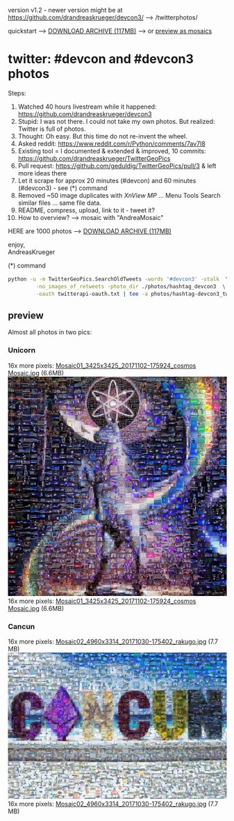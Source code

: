 version v1.2 - newer version might be at https://github.com/drandreaskrueger/devcon3/ --> /twitterphotos/  

quickstart --> [DOWNLOAD ARCHIVE (117MB)](https://mega.nz/#!4vxE0bIL!T7vNY3rESqUJ8WQx1fgiZe06ontH5CCjszgpXf43pJk)  --> or [preview as mosaics](#preview)


# twitter: #devcon and #devcon3 photos  

Steps:  

1. Watched 40 hours livestream while it happened: https://github.com/drandreaskrueger/devcon3  
2. Stupid: I was not there. I could not take my own photos. But realized: Twitter is full of photos.  
3. Thought: Oh easy. But this time do not re-invent the wheel.  
4. Asked reddit: https://www.reddit.com/r/Python/comments/7av7l8  
5. Existing tool = I documented & extended & improved, 10 commits: https://github.com/drandreaskrueger/TwitterGeoPics  
6. Pull request: https://github.com/geduldig/TwitterGeoPics/pull/3 & left more ideas there   
7. Let it scrape for approx 20 minutes (#devcon) and 60 minutes (#devcon3) - see (*) command  
8. Removed ~50 image duplicates with *XnView MP* ... Menu Tools Search similar files ... same file data.  
9. README, compress, upload, link to it - tweet it?  
10. How to overview? --> mosaic with "AndreaMosaic" 


HERE are 1000 photos --> [DOWNLOAD ARCHIVE (117MB)](https://mega.nz/#!4vxE0bIL!T7vNY3rESqUJ8WQx1fgiZe06ontH5CCjszgpXf43pJk)

enjoy,  
AndreasKrueger  


(*) command  

```bash
python -u -m TwitterGeoPics.SearchOldTweets -words '#devcon3' -stalk  \
         -no_images_of_retweets -photo_dir ./photos/hashtag_devcon3  \
         -oauth twitterapi-oauth.txt | tee -a photos/hashtag-devcon3_tweets.txt
```

## preview
Almost all photos in two pics:

### Unicorn  
  
16x more pixels: [Mosaic01_3425x3425_20171102-175924_cosmos Mosaic.jpg](Mosaic01_3425x3425_20171102-175924_cosmos.jpg) (6.6MB)   
![Mosaic01_0856x0856_20171102-175924_cosmos Mosaic.jpg](Mosaic01_0856x0856_20171102-175924_cosmos.jpg)  
16x more pixels: [Mosaic01_3425x3425_20171102-175924_cosmos Mosaic.jpg](Mosaic01_3425x3425_20171102-175924_cosmos.jpg) (6.6MB)   

  
### Cancun  

16x more pixels: [Mosaic02_4960x3314_20171030-175402_rakugo.jpg](Mosaic02_4960x3314_20171030-175402_rakugo.jpg) (7.7 MB)   
![Mosaic02_1240x0828_20171030-175402_rakugo.jpg](Mosaic02_1240x0828_20171030-175402_rakugo.jpg)  
16x more pixels: [Mosaic02_4960x3314_20171030-175402_rakugo.jpg](Mosaic02_4960x3314_20171030-175402_rakugo.jpg) (7.7 MB)   

